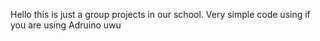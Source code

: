 Hello this is just a group projects in our school. Very simple code using if you are using Adruino uwu
